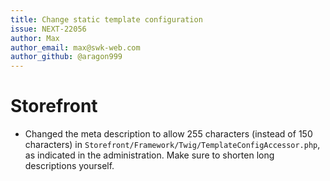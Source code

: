 ```yaml
---
title: Change static template configuration
issue: NEXT-22056
author: Max
author_email: max@swk-web.com
author_github: @aragon999
---
```

# Storefront
* Changed the meta description to allow 255 characters (instead of 150 characters) in `Storefront/Framework/Twig/TemplateConfigAccessor.php`, as indicated in the administration. Make sure to shorten long descriptions yourself.
